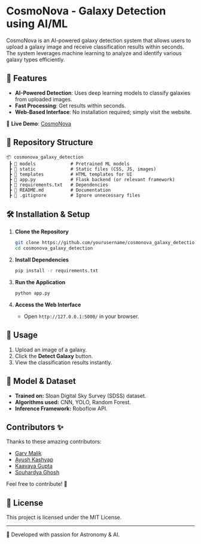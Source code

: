 # CosmoNova - Galaxy Detection using AI/ML

CosmoNova is an AI-powered galaxy detection system that allows users to upload a galaxy image and receive classification results within seconds. The system leverages machine learning to analyze and identify various galaxy types efficiently.

## 🚀 Features
- **AI-Powered Detection**: Uses deep learning models to classify galaxies from uploaded images.
- **Fast Processing**: Get results within seconds.
- **Web-Based Interface**: No installation required; simply visit the website.

🔗 **Live Demo**: [CosmoNova](https://zippy-madeleine-8be7df.netlify.app)

## 📂 Repository Structure
```
📦 cosmonova_galaxy_detection
 ┣ 📂 models             # Pretrained ML models
 ┣ 📂 static             # Static files (CSS, JS, images)
 ┣ 📂 templates          # HTML templates for UI
 ┣ 📜 app.py             # Flask backend (or relevant framework)
 ┣ 📜 requirements.txt   # Dependencies
 ┣ 📜 README.md          # Documentation
 ┣ 📜 .gitignore         # Ignore unnecessary files
```

## 🛠 Installation & Setup
1. **Clone the Repository**
   ```sh
   git clone https://github.com/yourusername/cosmonova_galaxy_detection.git
   cd cosmonova_galaxy_detection
   ```

2. **Install Dependencies**
   ```sh
   pip install -r requirements.txt
   ```

3. **Run the Application**
   ```sh
   python app.py
   ```

4. **Access the Web Interface**
   - Open `http://127.0.0.1:5000/` in your browser.

## 📸 Usage
1. Upload an image of a galaxy.
2. Click the **Detect Galaxy** button.
3. View the classification results instantly.

## 🧠 Model & Dataset
- **Trained on:** Sloan Digital Sky Survey (SDSS) dataset.
- **Algorithms used:** CNN, YOLO, Random Forest.
- **Inference Framework:** Roboflow API.

## Contributors ✨  

Thanks to these amazing contributors:  

- [Garv Malik](https://github.com/garavmalik57)  
- [Ayush Kashyap](https://github.com/ayush126kashyap)  
- [Kaavaya Gupta](https://github.com/KaavyaG2712)  
- [Souhardya Ghosh](https://github.com/souhardyaghosh)  

Feel free to contribute! 🚀  


## 📜 License
This project is licensed under the MIT License.

---
🚀 Developed with passion for Astronomy & AI.
